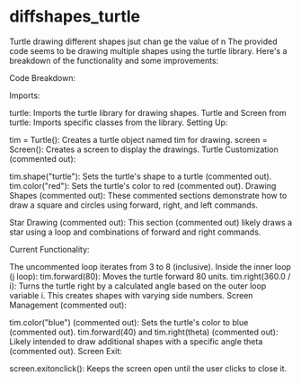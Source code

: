 # diffshapes_turtle
Turtle drawing different shapes jsut chan ge the value of n
The provided code seems to be drawing multiple shapes using the turtle library. Here's a breakdown of the functionality and some improvements:

Code Breakdown:

Imports:

turtle: Imports the turtle library for drawing shapes.
Turtle and Screen from turtle: Imports specific classes from the library.
Setting Up:

tim = Turtle(): Creates a turtle object named tim for drawing.
screen = Screen(): Creates a screen to display the drawings.
Turtle Customization (commented out):

tim.shape("turtle"): Sets the turtle's shape to a turtle (commented out).
tim.color("red"): Sets the turtle's color to red (commented out).
Drawing Shapes (commented out):
These commented sections demonstrate how to draw a square and circles using forward, right, and left commands.

Star Drawing (commented out):
This section (commented out) likely draws a star using a loop and combinations of forward and right commands.

Current Functionality:

The uncommented loop iterates from 3 to 8 (inclusive).
Inside the inner loop (j loop):
tim.forward(80): Moves the turtle forward 80 units.
tim.right(360.0 / i): Turns the turtle right by a calculated angle based on the outer loop variable i. This creates shapes with varying side numbers.
Screen Management (commented out):

tim.color("blue") (commented out): Sets the turtle's color to blue (commented out).
tim.forward(40) and tim.right(theta) (commented out): Likely intended to draw additional shapes with a specific angle theta (commented out).
Screen Exit:

screen.exitonclick(): Keeps the screen open until the user clicks to close it.
